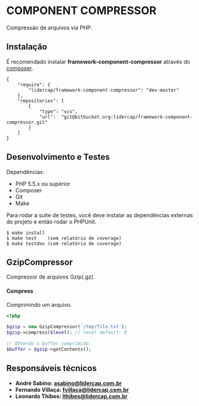 COMPONENT COMPRESSOR
====================

Compressão de arquivos via PHP.

Instalação
----------

É recomendado instalar **framework-component-compressor** através do [composer](http://getcomposer.org).

```
{
    "require": {
        "lidercap/framework-component-compressor": "dev-master"
    },
    "repositories": [
        {
            "type": "vcs",
            "url":  "git@bitbucket.org:lidercap/framework-component-compressor.git"
        }
    ]
}
```

Desenvolvimento e Testes
------------------------

Dependências:

 * PHP 5.5.x ou superior
 * Composer
 * Git
 * Make

Para rodar a suite de testes, você deve instalar as dependências externas do projeto e então rodar o PHPUnit.

    $ make install
    $ make test    (sem relatório de coverage)
    $ make testdox (com relatório de coverage)

GzipCompressor
--------------

Compressor de arquivos Gzip(.gz).

#### Compress

Comprimindo um arquivo.

```php
<?php

$gzip = new GzipCompressor('/tmp/file.txt');
$gzip->compress($level); // level default: 9

// Obtendo o buffer comprimido.
$buffer = $gzip->getContents();

```

Responsáveis técnicos
---------------------

 * **André Sabino: <asabino@lidercap.com.br>**
 * **Fernando Villaça: <fvillaca@lidercap.com.br>**
 * **Leonardo Thibes: <lthibes@lidercap.com.br>**
